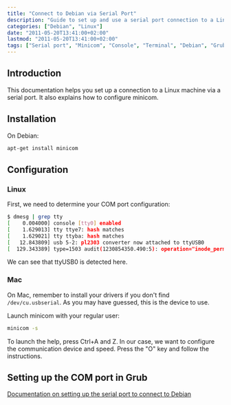 ```yaml
---
title: "Connect to Debian via Serial Port"
description: "Guide to set up and use a serial port connection to a Linux machine, including minicom configuration and Grub setup."
categories: ["Debian", "Linux"]
date: "2011-05-20T13:41:00+02:00"
lastmod: "2011-05-20T13:41:00+02:00"
tags: ["Serial port", "Minicom", "Console", "Terminal", "Debian", "Grub"]
---
```


## Introduction

This documentation helps you set up a connection to a Linux machine via a serial port. It also explains how to configure minicom.

## Installation

On Debian:

```bash
apt-get install minicom
```

## Configuration

### Linux

First, we need to determine your COM port configuration:

```bash
$ dmesg | grep tty
[    0.004000] console [tty0] enabled
[    1.629013] tty ttye7: hash matches
[    1.629021] tty ttyba: hash matches
[   12.843809] usb 5-2: pl2303 converter now attached to ttyUSB0
[  129.343389] type=1503 audit(1230854350.490:5): operation="inode_permission" requested_mask="w::" denied_mask="w::" fsuid=0 name="/dev/ttyUSB0" pid=6609 profile="/usr/sbin/cupsd"
```

We can see that ttyUSB0 is detected here.

### Mac

On Mac, remember to install your drivers if you don't find `/dev/cu.usbserial`. As you may have guessed, this is the device to use.

Launch minicom with your regular user:

```bash
minicom -s
```

To launch the help, press Ctrl+A and Z. In our case, we want to configure the communication device and speed. Press the "O" key and follow the instructions.

## Setting up the COM port in Grub

[Documentation on setting up the serial port to connect to Debian](../../static/pdf/linuxserialconsole.pdf)
